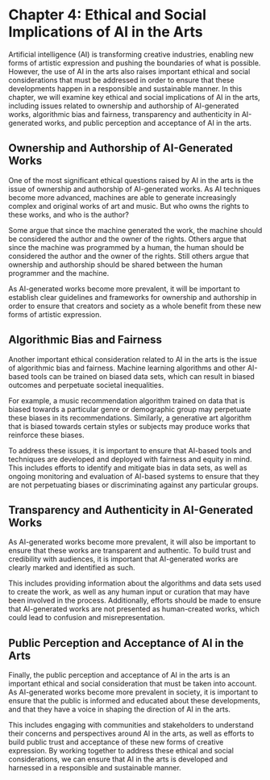 Chapter 4: Ethical and Social Implications of AI in the Arts
============================================================

Artificial intelligence (AI) is transforming creative industries, enabling new forms of artistic expression and pushing the boundaries of what is possible. However, the use of AI in the arts also raises important ethical and social considerations that must be addressed in order to ensure that these developments happen in a responsible and sustainable manner. In this chapter, we will examine key ethical and social implications of AI in the arts, including issues related to ownership and authorship of AI-generated works, algorithmic bias and fairness, transparency and authenticity in AI-generated works, and public perception and acceptance of AI in the arts.

Ownership and Authorship of AI-Generated Works
----------------------------------------------

One of the most significant ethical questions raised by AI in the arts is the issue of ownership and authorship of AI-generated works. As AI techniques become more advanced, machines are able to generate increasingly complex and original works of art and music. But who owns the rights to these works, and who is the author?

Some argue that since the machine generated the work, the machine should be considered the author and the owner of the rights. Others argue that since the machine was programmed by a human, the human should be considered the author and the owner of the rights. Still others argue that ownership and authorship should be shared between the human programmer and the machine.

As AI-generated works become more prevalent, it will be important to establish clear guidelines and frameworks for ownership and authorship in order to ensure that creators and society as a whole benefit from these new forms of artistic expression.

Algorithmic Bias and Fairness
-----------------------------

Another important ethical consideration related to AI in the arts is the issue of algorithmic bias and fairness. Machine learning algorithms and other AI-based tools can be trained on biased data sets, which can result in biased outcomes and perpetuate societal inequalities.

For example, a music recommendation algorithm trained on data that is biased towards a particular genre or demographic group may perpetuate these biases in its recommendations. Similarly, a generative art algorithm that is biased towards certain styles or subjects may produce works that reinforce these biases.

To address these issues, it is important to ensure that AI-based tools and techniques are developed and deployed with fairness and equity in mind. This includes efforts to identify and mitigate bias in data sets, as well as ongoing monitoring and evaluation of AI-based systems to ensure that they are not perpetuating biases or discriminating against any particular groups.

Transparency and Authenticity in AI-Generated Works
---------------------------------------------------

As AI-generated works become more prevalent, it will also be important to ensure that these works are transparent and authentic. To build trust and credibility with audiences, it is important that AI-generated works are clearly marked and identified as such.

This includes providing information about the algorithms and data sets used to create the work, as well as any human input or curation that may have been involved in the process. Additionally, efforts should be made to ensure that AI-generated works are not presented as human-created works, which could lead to confusion and misrepresentation.

Public Perception and Acceptance of AI in the Arts
--------------------------------------------------

Finally, the public perception and acceptance of AI in the arts is an important ethical and social consideration that must be taken into account. As AI-generated works become more prevalent in society, it is important to ensure that the public is informed and educated about these developments, and that they have a voice in shaping the direction of AI in the arts.

This includes engaging with communities and stakeholders to understand their concerns and perspectives around AI in the arts, as well as efforts to build public trust and acceptance of these new forms of creative expression. By working together to address these ethical and social considerations, we can ensure that AI in the arts is developed and harnessed in a responsible and sustainable manner.
